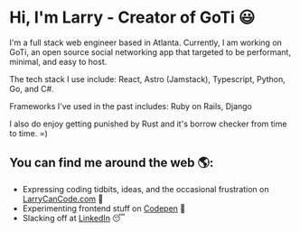 # Hi, I'm Larry - Creator of GoTi 😃

I'm a full stack web engineer based in Atlanta.  Currently, I am working on GoTi, an open source social networking app that targeted to be performant, minimal, and easy to host.

The tech stack I use include: 
React, Astro (Jamstack), Typescript, Python, Go, and C#.  

Frameworks I've used in the past includes:
Ruby on Rails, Django

I also do enjoy getting punished by Rust and it's borrow checker from time to time.  =)

## You can find me around the web 🌎:
- Expressing coding tidbits, ideas, and the occasional frustration on [LarryCanCode.com](https://larrycancode.com) 💩
- Experimenting frontend stuff on [Codepen](https://codepen.io/larrylwchan) 🏓
- Slacking off at [LinkedIn](https://www.linkedin.com/in/larrylwchan/) 😴
